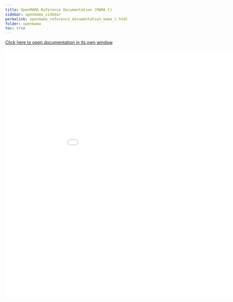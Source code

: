 ```yaml
---
title: OpenMAMA Reference Documentation (MAMA C)
sidebar: openmama_sidebar
permalink: openmama_reference_documentation_mama_c.html
folder: openmama
toc: true
---
```


<a href="reference/mama/c" target="_blank">Click here to open documentation in its own window</a>

<iframe frameborder="no" src="reference/mama/c/index.html" width="1000" height="800"/>
